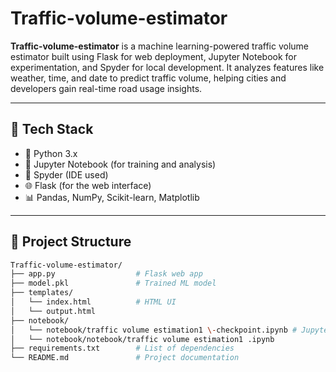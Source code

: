 # Traffic-volume-estimator

**Traffic-volume-estimator** is a machine learning-powered traffic volume estimator built using Flask for web deployment, Jupyter Notebook for experimentation, and Spyder for local development. It analyzes features like weather, time, and date to predict traffic volume, helping cities and developers gain real-time road usage insights.

---

## 🔧 Tech Stack

- 🐍 Python 3.x
- 📘 Jupyter Notebook (for training and analysis)
- 🧪 Spyder (IDE used)
- 🌐 Flask (for the web interface)
- 📊 Pandas, NumPy, Scikit-learn, Matplotlib

---

## 📁 Project Structure

```bash
Traffic-volume-estimator/
├── app.py                  # Flask web app
├── model.pkl               # Trained ML model
├── templates/
│   └── index.html          # HTML UI
│   └── output.html 
├── notebook/
│   └── notebook/traffic volume estimation1 \-checkpoint.ipynb # Jupyter Notebook for training
│   └── notebook/notebook/traffic volume estimation1 .ipynb
├── requirements.txt        # List of dependencies
└── README.md               # Project documentation
